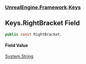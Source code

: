 ### [UnrealEngine.Framework](./UnrealEngine-Framework.md 'UnrealEngine.Framework').[Keys](./Keys.md 'UnrealEngine.Framework.Keys')
## Keys.RightBracket Field
  
```csharp
public const RightBracket;
```
#### Field Value
[System.String](https://docs.microsoft.com/en-us/dotnet/api/System.String 'System.String')  
